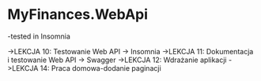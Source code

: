 # MyFinances.WebApi

-tested in Insomnia



->LEKCJA 10: Testowanie Web API -> Insomnia
->LEKCJA 11: Dokumentacja i testowanie Web API -> Swagger
->LEKCJA 12: Wdrażanie aplikacji
->LEKCJA 14: Praca domowa-dodanie paginacji

